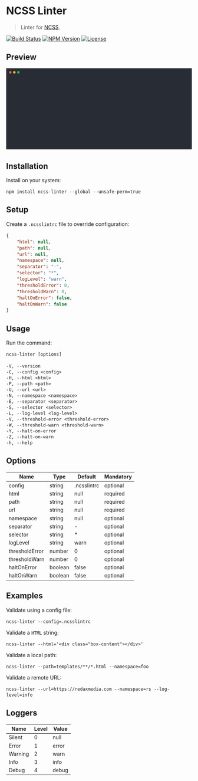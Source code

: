 NCSS Linter
===========

> Linter for [NCSS](https://ncss.io).

[![Build Status](https://img.shields.io/github/workflow/status/redaxmedia/ncss-linter/ci.svg)](https://github.com/redaxmedia/ncss-linter/actions?query=workflow:ci)
[![NPM Version](https://img.shields.io/npm/v/ncss-linter.svg)](https://npmjs.com/package/ncss-linter)
[![License](https://img.shields.io/npm/l/ncss-linter.svg)](https://npmjs.com/package/ncss-linter)


Preview
-------

![Terminal Session](https://raw.githubusercontent.com/redaxmedia/ncss-linter/master/.github/terminal-session.svg?sanitize=true)


Installation
------------

Install on your system:

```
npm install ncss-linter --global --unsafe-perm=true
```


Setup
-----

Create a `.ncsslintrc` file to override configuration:

```json
{
	"html": null,
	"path": null,
	"url": null,
	"namespace": null,
	"separator": "-",
	"selector": "*",
	"logLevel": "warn",
	"thresholdError": 0,
	"thresholdWarn": 0,
	"haltOnError": false,
	"haltOnWarn": false
}
```


Usage
-----

Run the command:

```
ncss-linter [options]

-V, --version
-C, --config <config>
-H, --html <html>
-P, --path <path>
-U, --url <url>
-N, --namespace <namespace>
-E, --separator <separator>
-S, --selector <selector>
-L, --log-level <log-level>
-V, --threshold-error <threshold-error>
-W, --threshold-warn <threshold-warn>
-Y, --halt-on-error
-Z, --halt-on-warn
-h, --help
```


Options
-------

| Name           | Type    | Default     | Mandatory |
|----------------|---------|-------------|-----------|
| config         | string  | .ncsslintrc | optional  |
| html           | string  | null        | required  |
| path           | string  | null        | required  |
| url            | string  | null        | required  |
| namespace      | string  | null        | optional  |
| separator      | string  | -           | optional  |
| selector       | string  | *           | optional  |
| logLevel       | string  | warn        | optional  |
| thresholdError | number  | 0           | optional  |
| thresholdWarn  | number  | 0           | optional  |
| haltOnError    | boolean | false       | optional  |
| haltOnWarn     | boolean | false       | optional  |


Examples
--------

Validate using a config file:

```
ncss-linter --config=.ncsslintrc
```

Validate a `HTML` string:

```
ncss-linter --html='<div class="box-content"></div>'
```

Validate a local path:

```
ncss-linter --path=templates/**/*.html --namespace=foo
```

Validate a remote URL:

```
ncss-linter --url=https://redaxmedia.com --namespace=rs --log-level=info
```


Loggers
-------

| Name    | Level | Value |
|---------|-------|-------|
| Silent  | 0     | null  |
| Error   | 1     | error |
| Warning | 2     | warn  |
| Info    | 3     | info  |
| Debug   | 4     | debug |
